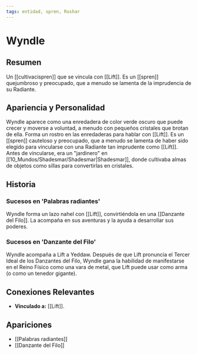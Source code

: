 ```yaml
---
tags: entidad, spren, Roshar
---
```


# Wyndle

## Resumen
Un [[cultivacispren]] que se vincula con [[Lift]]. Es un [[spren]] quejumbroso y preocupado, que a menudo se lamenta de la imprudencia de su Radiante.

## Apariencia y Personalidad
Wyndle aparece como una enredadera de color verde oscuro que puede crecer y moverse a voluntad, a menudo con pequeños cristales que brotan de ella. Forma un rostro en las enredaderas para hablar con [[Lift]]. Es un [[spren]] cauteloso y preocupado, que a menudo se lamenta de haber sido elegido para vincularse con una Radiante tan imprudente como [[Lift]]. Antes de vincularse, era un "jardinero" en [[10_Mundos/Shadesmar/Shadesmar|Shadesmar]], donde cultivaba almas de objetos como sillas para convertirlas en cristales.

## Historia
### Sucesos en 'Palabras radiantes'
Wyndle forma un lazo nahel con [[Lift]], convirtiéndola en una [[Danzante del Filo]]. La acompaña en sus aventuras y la ayuda a desarrollar sus poderes.

### Sucesos en 'Danzante del Filo'
Wyndle acompaña a Lift a Yeddaw. Después de que Lift pronuncia el Tercer Ideal de los Danzantes del Filo, Wyndle gana la habilidad de manifestarse en el Reino Físico como una vara de metal, que Lift puede usar como arma (o como un tenedor gigante).

## Conexiones Relevantes
* **Vinculado a:** [[Lift]].

## Apariciones
* [[Palabras radiantes]]
* [[Danzante del Filo]]
